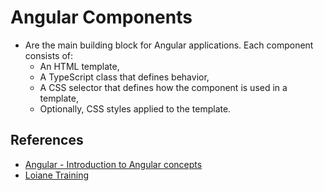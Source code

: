 # Angular Components

- Are the main building block for Angular applications. Each component consists of:
  - An HTML template,
  - A TypeScript class that defines behavior,
  - A CSS selector that defines how the component is used in a template,
  - Optionally, CSS styles applied to the template.

## References

- [Angular - Introduction to Angular concepts](https://angular.io/guide)
- [Loiane Training](https://loiane.training)
